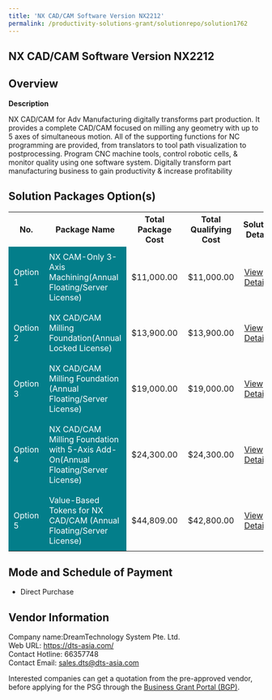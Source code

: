 ```yaml
---
title: 'NX CAD/CAM Software Version NX2212'
permalink: /productivity-solutions-grant/solutionrepo/solution1762
---
```


## NX CAD/CAM Software Version NX2212

## Overview

**Description**

NX CAD/CAM for Adv Manufacturing digitally transforms part production. It provides a complete CAD/CAM focused on milling any geometry with up to 5 axes of simultaneous motion. All of the supporting functions for NC programming are provided, from translators to tool path visualization to postprocessing. Program CNC machine tools, control robotic cells, & monitor quality using one software system. Digitally transform part manufacturing business to gain productivity & increase profitability

## Solution Packages Option(s)

<table>
<tr>
<th><b>No.</b></th>
<th><b>Package Name</b></th>
<th><b>Total Package Cost</b></th>
<th><b>Total Qualifying Cost</b></th>
<th><b>Solution Details</b></th>
</tr>
<tr>
<td style='padding: 10px; background-color: #037E8A; color: #FFFFFF;'>Option 1</td>
<td style='padding: 10px; background-color: #037E8A; color: #FFFFFF;'>NX CAM-Only 3-Axis Machining(Annual Floating/Server License)</td>
<td style='padding: 10px;'>$11,000.00</td>
<td style='padding: 10px;'>$11,000.00</td>
<td style='padding: 10px;'><a href='/images/psg/DreamTechnology_NXCADCAMSoftware_Desensitised_Part1.pdf' target='_blank'>View Details</a></td>
</tr>
<tr>
<td style='padding: 10px; background-color: #037E8A; color: #FFFFFF;'>Option 2</td>
<td style='padding: 10px; background-color: #037E8A; color: #FFFFFF;'>NX CAD/CAM Milling Foundation(Annual Locked License)</td>
<td style='padding: 10px;'>$13,900.00</td>
<td style='padding: 10px;'>$13,900.00</td>
<td style='padding: 10px;'><a href='/images/psg/DreamTechnology_NXCADCAMSoftware_Desensitised_Part2.pdf' target='_blank'>View Details</a></td>
</tr>
<tr>
<td style='padding: 10px; background-color: #037E8A; color: #FFFFFF;'>Option 3</td>
<td style='padding: 10px; background-color: #037E8A; color: #FFFFFF;'>NX CAD/CAM Milling Foundation (Annual Floating/Server License)</td>
<td style='padding: 10px;'>$19,000.00</td>
<td style='padding: 10px;'>$19,000.00</td>
<td style='padding: 10px;'><a href='/images/psg/DreamTechnology_NXCADCAMSoftware_Desensitised_Part3.pdf' target='_blank'>View Details</a></td>
</tr>
<tr>
<td style='padding: 10px; background-color: #037E8A; color: #FFFFFF;'>Option 4</td>
<td style='padding: 10px; background-color: #037E8A; color: #FFFFFF;'>NX CAD/CAM Milling Foundation with 5-Axis Add-On(Annual Floating/Server License)</td>
<td style='padding: 10px;'>$24,300.00</td>
<td style='padding: 10px;'>$24,300.00</td>
<td style='padding: 10px;'><a href='/images/psg/DreamTechnology_NXCADCAMSoftware_Desensitised_Part4.pdf' target='_blank'>View Details</a></td>
</tr>
<tr>
<td style='padding: 10px; background-color: #037E8A; color: #FFFFFF;'>Option 5</td>
<td style='padding: 10px; background-color: #037E8A; color: #FFFFFF;'>Value-Based Tokens for NX CAD/CAM (Annual Floating/Server License)</td>
<td style='padding: 10px;'>$44,809.00</td>
<td style='padding: 10px;'>$42,800.00</td>
<td style='padding: 10px;'><a href='/images/psg/DreamTechnology_NXCADCAMSoftware_Desensitised_Part5.pdf' target='_blank'>View Details</a></td>
</tr>
</table>

## Mode and Schedule of Payment

 - Direct Purchase

## Vendor Information

 Company name:DreamTechnology System Pte. Ltd.<br>Web URL: https://dts-asia.com/ <br>Contact Hotline: 66357748 <br>Contact Email: sales.dts@dts-asia.com 

Interested companies can get a quotation from the pre-approved vendor, before applying for the PSG through the <a href='https://www.businessgrants.gov.sg/' target='_blank' rel='noopener'>Business Grant Portal (BGP)</a>.

<script src="/jquery/resize-tables.js"></script>
